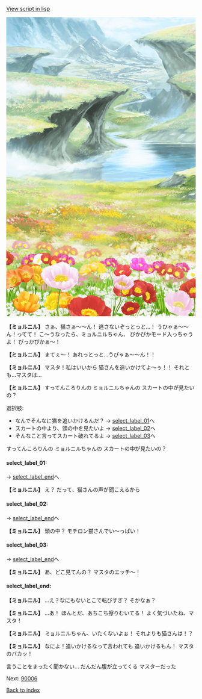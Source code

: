 [View script in lisp](../scripts/20011202.txt)

![flower_garden.png](../images/backgrounds/flower_garden.png)

**【ミョルニル】**
さぁ、猫さぁ〜〜ん！
逃さないぞっとっと…！
うひゃぁ〜〜ん！ってて！
こ〜うなったら、ミョルニルちゃん、
ぴかぴかモード入っちゃうよ！
ぴっかぴかぁ〜！

**【ミョルニル】**
まてぇ〜！
あれっとっと…うびゃぁ〜〜ん！！

**【ミョルニル】**
マスタ！私はいいから
猫さんを追いかけてよ〜ぅ！！
それとも…マスタは…

**【ミョルニル】**
すってんころりんの
ミョルニルちゃんの
スカートの中が見たいの？

選択肢:
- なんでそんなに猫を追いかけるんだ？ → [select_label_01](#select_label_01)へ
- スカートの中より、頭の中を見たいよ → [select_label_02](#select_label_02)へ
- そんなこと言ってスカート破れてるよ → [select_label_03](#select_label_03)へ

すってんころりんの
ミョルニルちゃんの
スカートの中が見たいの？

#### select_label_01:
 → [select_label_end](#select_label_end)へ

**【ミョルニル】**
え？
だって、猫さんの声が聞こえるから

#### select_label_02:
 → [select_label_end](#select_label_end)へ

**【ミョルニル】**
頭の中？
モチロン猫さんでい〜っぱい！

#### select_label_03:
 → [select_label_end](#select_label_end)へ

**【ミョルニル】**
あ、どこ見てんの？
マスタのエッチ〜！

#### select_label_end:

**【ミョルニル】**
…え？なにもないとこで転びすぎ？
そかなぁ？

**【ミョルニル】**
…あ！
ほんとだ、あちこち擦りむいてる！
よく気づいたね、マスタ！

**【ミョルニル】**
ミョルニルちゃん、いたくないよぉ！
それよりも猫さんは！？

**【ミョルニル】**
なによ！追いかけるなって言われても
追いかけるもん！
マスタのバカッ！

言うことをまったく聞かない…
だんだん腹が立ってくる
マスターだった

Next: [90006](90006.md)

[Back to index](index.md)
